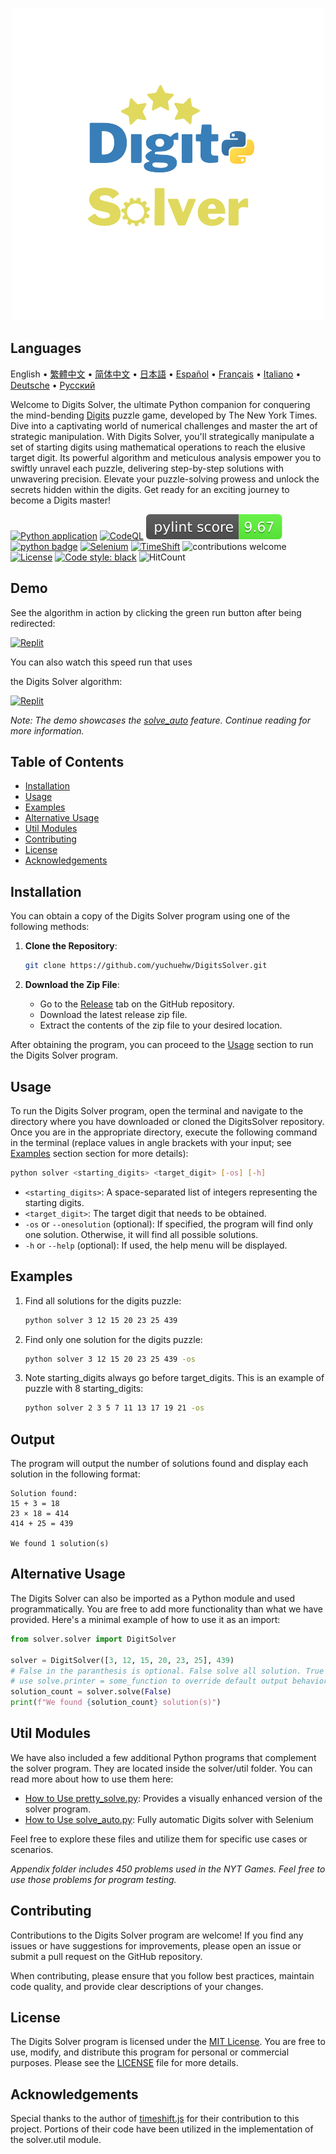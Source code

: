 <p align="center">
    <picture>
      <img 
        src="https://raw.githubusercontent.com/yuchuehw/DigitsSolver/main/new_logo.png" 
        alt="Digits Solver icon"
        width="500"
       />
    </picture>
<p>

## Languages
English
 • [繁體中文](readme/README_zh-TW.md)
 • [简体中文](readme/README_zh-CN.md)
 • [日本語](readme/README_ja.md)
 • [Español](readme/README_es.md)
 • [Français](readme/README_fr.md)
 • [Italiano](readme/README_it.md)
 • [Deutsche](readme/README_de.md)
 • [Русский](readme/README_ru.md)

Welcome to Digits Solver, the ultimate Python companion for conquering the mind-bending [Digits](https://www.nytimes.com/games/digits) puzzle game, developed by The New York Times. Dive into a captivating world of numerical challenges and master the art of strategic manipulation. With Digits Solver, you'll strategically manipulate a set of starting digits using mathematical operations to reach the elusive target digit. Its powerful algorithm and meticulous analysis empower you to swiftly unravel each puzzle, delivering step-by-step solutions with unwavering precision. Elevate your puzzle-solving prowess and unlock the secrets hidden within the digits. Get ready for an exciting journey to become a Digits master!

[![Python application](https://github.com/yuchuehw/DigitsSolver/actions/workflows/python-app.yml/badge.svg)](https://github.com/yuchuehw/DigitsSolver/actions/workflows/python-app.yml)
[![CodeQL](https://github.com/yuchuehw/DigitsSolver/actions/workflows/github-code-scanning/codeql/badge.svg)](https://github.com/yuchuehw/DigitsSolver/actions/workflows/github-code-scanning/codeql)
[![PyLint Score](https://raw.githubusercontent.com/yuchuehw/DigitsSolver/main/pylint_badge.svg)](pylint.out)
<br>
[![python badge](https://img.shields.io/badge/Python-3776AB?style=flat&for-the-badge&logo=python&logoColor=white)](https://www.python.org/)
[![Selenium](https://img.shields.io/badge/Selenium-grey.svg?style=flat&logo=selenium)](https://www.selenium.dev/)
[![TimeShift](https://img.shields.io/badge/TimeShift.js-grey.svg?style=flat&logo=javascript)](https://github.com/plaa/TimeShift-js)
![contributions welcome](https://img.shields.io/badge/contributions-welcome-brightgreen.svg?style=flat&color=pink)
[![License](https://img.shields.io/github/license/yuchuehw/DigitsSolver?style=flat&color=yellow)](LICENSE.md)
[![Code style: black](https://img.shields.io/badge/code%20style-black-000000.svg)](https://github.com/psf/black)
![HitCount](https://hits.dwyl.com/yuchuehw/DigitsSolver.svg?style=flat)

## Demo
See the algorithm in action by clicking the green run button after being redirected:

[![Replit](https://img.shields.io/badge/DEMO-REPL.IT-purple.svg?style=flat&logo=replit)](https://replit.com/@yuchuehw/DigitsSolver)

You can also watch this speed run that uses

 the Digits Solver algorithm:

[![Replit](https://img.shields.io/badge/DEMO-YOUTUBE-purple.svg?style=flat&logo=youtube)](https://www.youtube.com/watch?v=se2OdZnEHHA)

*Note: The demo showcases the [solve_auto](solveAuto.md) feature. Continue reading for more information.*

## Table of Contents

- [Installation](#installation)
- [Usage](#usage)
- [Examples](#examples)
- [Alternative Usage](#alternative-usage)
- [Util Modules](#util-modules)
- [Contributing](#contributing)
- [License](#license)
- [Acknowledgements](#acknowledgements)

## Installation

You can obtain a copy of the Digits Solver program using one of the following methods:

1. **Clone the Repository**:
   ```bash
   git clone https://github.com/yuchuehw/DigitsSolver.git
   ```

2. **Download the Zip File**:
   - Go to the [Release](https://github.com/yuchuehw/DigitsSolver/releases) tab on the GitHub repository.
   - Download the latest release zip file.
   - Extract the contents of the zip file to your desired location.

After obtaining the program, you can proceed to the [Usage](#usage) section to run the Digits Solver program.

## Usage

To run the Digits Solver program, open the terminal and navigate to the directory where you have downloaded or cloned the DigitsSolver repository. Once you are in the appropriate directory, execute the following command in the terminal (replace values in angle brackets with your input; see [Examples](#example) section section for more details):

```bash
python solver <starting_digits> <target_digit> [-os] [-h]
```

- `<starting_digits>`: A space-separated list of integers representing the starting digits.
- `<target_digit>`: The target digit that needs to be obtained.
- `-os` or `--onesolution` (optional): If specified, the program will find only one solution. Otherwise, it will find all possible solutions.
- `-h` or `--help` (optional): If used, the help menu will be displayed.

## Examples

1. Find all solutions for the digits puzzle:
   ```bash
   python solver 3 12 15 20 23 25 439
   ```

2. Find only one solution for the digits puzzle:
   ```bash
   python solver 3 12 15 20 23 25 439 -os
   ```


3. Note starting_digits always go before target_digits. This is an example of puzzle with 8 starting_digits:
   ```bash
   python solver 2 3 5 7 11 13 17 19 21 -os
   ```

## Output

The program will output the number of solutions found and display each solution in the following format:

```
Solution found:
15 + 3 = 18
23 × 18 = 414
414 + 25 = 439

We found 1 solution(s)
```

## Alternative Usage

The Digits Solver can also be imported as a Python module and used programmatically. You are free to add more functionality than what we have provided. Here's a minimal example of how to use it as an import:

```python
from solver.solver import DigitSolver

solver = DigitSolver([3, 12, 15, 20, 23, 25], 439)
# False in the paranthesis is optional. False solve all solution. True solve one solution.
# use solve.printer = some_function to override default output behavior.
solution_count = solver.solve(False)
print(f"We found {solution_count} solution(s)")
```

## Util Modules

We have also included a few additional Python programs that complement the solver program. They are located inside the solver/util folder. You can read more about how to use them here:

- [How to Use pretty_solve.py](prettySolve.md): Provides a visually enhanced version of the solver program.
- [How to Use solve_auto.py](solveAuto.md): Fully automatic Digits solver with Selenium

Feel free to explore these files and utilize them for specific use cases or scenarios.

*Appendix folder includes 450 problems used in the NYT Games. Feel free to use those problems for program testing.*

## Contributing

Contributions to the Digits Solver program are welcome! If you find any issues or have suggestions for improvements, please open an issue or submit a pull request on the GitHub repository.

When contributing, please ensure that you follow best practices, maintain code quality, and provide clear descriptions of your changes.

## License

The Digits Solver program is licensed under the [MIT License](https://choosealicense.com/licenses/mit/). You are free to use, modify, and distribute this program for personal or commercial purposes. Please see the [LICENSE](LICENSE.md) file for more details.

## Acknowledgements

Special thanks to the author of [timeshift.js](https://github.com/plaa/TimeShift-js) for their contribution to this project. Portions of their code have been utilized in the implementation of the solver.util module.
